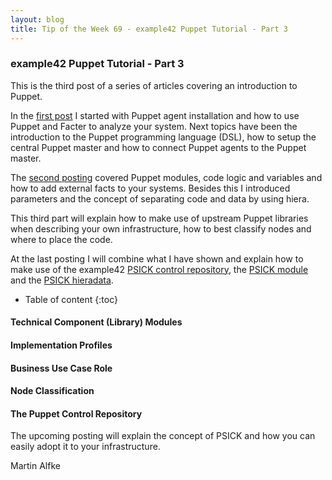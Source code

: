 ```yaml
---
layout: blog
title: Tip of the Week 69 - example42 Puppet Tutorial - Part 3
---
```


### example42 Puppet Tutorial - Part 3

This is the third post of a series of articles covering an introduction to Puppet.

In the [first post](https://www.example42.com/2018/04/09/puppet_tutorial_part_1/) I started with Puppet agent installation and how to use Puppet and Facter to analyze your system. Next topics have been the introduction to the Puppet programming language (DSL), how to setup the central Puppet master and how to connect Puppet agents to the Puppet master.

The [second posting](https://www.example42.com/2018/04/16/puppet_tutorial_part_2/) covered Puppet modules, code logic and variables and how to add external facts to your systems. Besides this I introduced parameters and the concept of separating code and data by using hiera.

This third part will explain how to make use of upstream Puppet libraries when describing your own infrastructure, how to best classify nodes and where to place the code.

At the last posting I will combine what I have shown and explain how to make use of the example42 [PSICK control repository](https://github.com/example42/psick.git), the [PSICK module](https://github.com/example42/puppet-psick.git) and the [PSICK hieradata](https://github.com/example42/psick-hieradata).

* Table of content
{:toc}

#### Technical Component (Library) Modules

#### Implementation Profiles

#### Business Use Case Role

#### Node Classification

#### The Puppet Control Repository

The upcoming posting will explain the concept of PSICK and how you can easily adopt it to your infrastructure.

Martin Alfke
